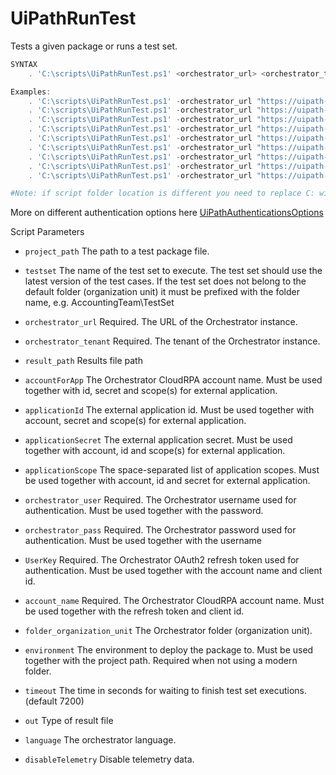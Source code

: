 
# UiPathRunTest
Tests a given package or runs a test set.
```PowerShell
SYNTAX
    . 'C:\scripts\UiPathRunTest.ps1' <orchestrator_url> <orchestrator_tenant> [-input_path <input_path>] [-project_path <package>] [-testset <testset>] [-orchestrator_user <orchestrator_user> -orchestrator_pass <orchestrator_pass>] [-UserKey <auth_token> -account_name <account_name>] [-accountForApp <account_for_app> -applicationId <application_id> -applicationSecret <application_secret> -applicationScope <applicationScope>] [-environment <environment>] [-folder_organization_unit <folder_organization_unit>] [-language <language>]

Examples:
    . 'C:\scripts\UiPathRunTest.ps1' -orchestrator_url "https://uipath-orchestrator.myorg.com" -orchestrator_tenant default -orchestrator_user admin -orchestrator_pass 123456 -testset "MyRobotTests"
    . 'C:\scripts\UiPathRunTest.ps1' -orchestrator_url "https://uipath-orchestrator.myorg.com" -orchestrator_tenant default -orchestrator_user admin -orchestrator_pass 123456 -project_path "C:\UiPath\Project\project.json" -environment TestingEnv
    . 'C:\scripts\UiPathRunTest.ps1' -orchestrator_url "https://uipath-orchestrator.myorg.com" -orchestrator_tenant default -orchestrator_user admin -orchestrator_pass 123456 -project_path "C:\UiPath\Project\project.json" -folder_organization_unit MyFolder
    . 'C:\scripts\UiPathRunTest.ps1' -orchestrator_url "https://uipath-orchestrator.myorg.com" -orchestrator_tenant default -orchestrator_user admin -orchestrator_pass 123456 -project_path "C:\UiPath\Project\project.json" -folder_organization_unit MyFolder -environment MyEnvironment
    . 'C:\scripts\UiPathRunTest.ps1' -orchestrator_url "https://uipath-orchestrator.myorg.com" -orchestrator_tenant default -accountForApp myAccountForExternalApp -applicationId myExternalAppId -applicationSecret myExternalAppSecret -applicationScope "OR.Folders.Read OR.Settings.Read" -testset "MyRobotTests"
    . 'C:\scripts\UiPathRunTest.ps1' -orchestrator_url "https://uipath-orchestrator.myorg.com" -orchestrator_tenant default -UserKey a7da29a2c93a717110a82 -account_name myAccount -testset "MyRobotTests"
    . 'C:\scripts\UiPathRunTest.ps1' -orchestrator_url "https://uipath-orchestrator.myorg.com" -orchestrator_tenant default -UserKey a7da29a2c93a717110a82 -account_name myAccount -project_path "C:\UiPath\Project\project.json" -environment TestingEnv --out junit
    . 'C:\scripts\UiPathRunTest.ps1' -orchestrator_url "https://uipath-orchestrator.myorg.com" -orchestrator_tenant default -UserKey a7da29a2c93a717110a82 -account_name myAccount -project_path "C:\UiPath\Project\project.json" -environment TestingEnv -result_path "C:\results.json" -out uipath -language en-US
    . 'C:\scripts\UiPathRunTest.ps1' -orchestrator_url "https://uipath-orchestrator.myorg.com" -orchestrator_tenant default -UserKey a7da29a2c93a717110a82 -account_name myAccount -project_path "C:\UiPath\Project\project.json" -environment TestingEnv -result_path "C:\results.json" -input_path "C:\UiPath\Project\input-params.json" -out uipath -language en-US

#Note: if script folder location is different you need to replace C: with directory folder (e.g. '[FOLDER_VARIABLE]\scripts\UiPathPack.ps1')
```
More on different authentication options here [UiPathAuthenticationsOptions](UiPathAuthenticationsOptions.md)

Script Parameters
- `project_path` 
     The path to a test package file.

- `testset` 
     The name of the test set to execute. The test set should use the latest version of the test cases. If the test set does not belong to the default folder (organization unit) it must be prefixed with the folder name, e.g. AccountingTeam\TestSet

- `orchestrator_url`
    Required. The URL of the Orchestrator instance.

- `orchestrator_tenant` 
    Required. The tenant of the Orchestrator instance.

- `result_path` 
    Results file path

- `accountForApp` 
    The Orchestrator CloudRPA account name. Must be used together with id, secret and scope(s) for external application.

- `applicationId` 
    The external application id. Must be used together with account, secret and scope(s) for external application.

- `applicationSecret` 
    The external application secret. Must be used together with account, id and scope(s) for external application.

- `applicationScope` 
    The space-separated list of application scopes. Must be used together with account, id and secret for external application.

- `orchestrator_user`
    Required. The Orchestrator username used for authentication. Must be used together with the password.

- `orchestrator_pass`
    Required. The Orchestrator password used for authentication. Must be used together with the username

- `UserKey`
    Required. The Orchestrator OAuth2 refresh token used for authentication. Must be used together with the account name and client id.

- `account_name`
    Required. The Orchestrator CloudRPA account name. Must be used together with the refresh token and client id.

- `folder_organization_unit`
    The Orchestrator folder (organization unit).

- `environment`
    The environment to deploy the package to. Must be used together with the project path. Required when not using a modern folder.

- `timeout`
    The time in seconds for waiting to finish test set executions. (default 7200) 

- `out`
    Type of result file 

- `language`
    The orchestrator language.

- `disableTelemetry`
    Disable telemetry data.